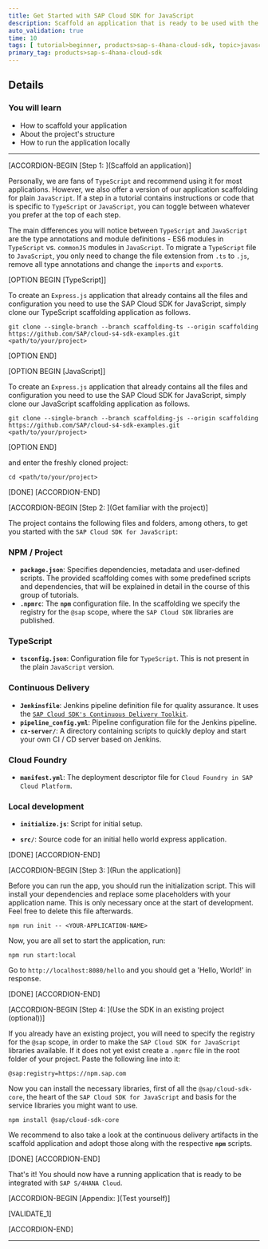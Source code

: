 ```yaml
---
title: Get Started with SAP Cloud SDK for JavaScript
description: Scaffold an application that is ready to be used with the SAP Cloud SDK for JavaScript.
auto_validation: true
time: 10
tags: [ tutorial>beginner, products>sap-s-4hana-cloud-sdk, topic>javascript ]
primary_tag: products>sap-s-4hana-cloud-sdk
---
```


## Details

### You will learn

 - How to scaffold your application
 - About the project's structure
 - How to run the application locally

---

[ACCORDION-BEGIN [Step 1: ](Scaffold an application)]

Personally, we are fans of `TypeScript` and recommend using it for most applications. However, we also offer a version of our application scaffolding for plain `JavaScript`. If a step in a tutorial contains instructions or code that is specific to `TypeScript` or `JavaScript`, you can toggle between whatever you prefer at the top of each step.

The main differences you will notice between `TypeScript` and `JavaScript` are the type annotations and module definitions - ES6 modules in `TypeScript` vs. `commonJS` modules in `JavaScript`. To migrate a `TypeScript` file to `JavaScript`, you only need to change the file extension from `.ts` to `.js`, remove all type annotations and change the `import`s and `export`s.

[OPTION BEGIN [TypeScript]]

To create an `Express.js` application that already contains all the files and configuration you need to use the SAP Cloud SDK for JavaScript, simply clone our TypeScript scaffolding application as follows.

```Shell
git clone --single-branch --branch scaffolding-ts --origin scaffolding https://github.com/SAP/cloud-s4-sdk-examples.git <path/to/your/project>
```

[OPTION END]

[OPTION BEGIN [JavaScript]]

To create an `Express.js` application that already contains all the files and configuration you need to use the SAP Cloud SDK for JavaScript, simply clone our JavaScript scaffolding application as follows.

```Shell
git clone --single-branch --branch scaffolding-js --origin scaffolding https://github.com/SAP/cloud-s4-sdk-examples.git <path/to/your/project>
```

[OPTION END]

and enter the freshly cloned project:

```Shell
cd <path/to/your/project>
```

[DONE]
[ACCORDION-END]

[ACCORDION-BEGIN [Step 2: ](Get familiar with the project)]

The project contains the following files and folders, among others, to get you started with the `SAP Cloud SDK for JavaScript`:

### NPM / Project

- **`package.json`**: Specifies dependencies, metadata and user-defined scripts. The provided scaffolding comes with some predefined scripts and dependencies, that will be explained in detail in the course of this group of tutorials.
- **`.npmrc`**: The **`npm`** configuration file. In the scaffolding we specify the registry for the `@sap` scope, where the `SAP Cloud SDK` libraries are published.

### TypeScript

- **`tsconfig.json`**: Configuration file for `TypeScript`. This is not present in the plain `JavaScript` version.

### Continuous Delivery

- **`Jenkinsfile`**: Jenkins pipeline definition file for quality assurance. It uses the [`SAP Cloud SDK's Continuous Delivery Toolkit`](https://github.com/SAP/cloud-s4-sdk-pipeline).
- **`pipeline_config.yml`**: Pipeline configuration file for the Jenkins pipeline.
- **`cx-server/`**: A directory containing scripts to quickly deploy and start your own CI / CD server based on Jenkins.

### Cloud Foundry

- **`manifest.yml`**: The deployment descriptor file for `Cloud Foundry in SAP Cloud Platform`.

### Local development

- **`initialize.js`**: Script for initial setup.

* **`src/`**: Source code for an initial hello world express application.

[DONE]
[ACCORDION-END]

[ACCORDION-BEGIN [Step 3: ](Run the application)]

Before you can run the app, you should run the initialization script. This will install your dependencies and replace some placeholders with your application name. This is only necessary once at the start of development. Feel free to delete this file afterwards.

```Shell
npm run init -- <YOUR-APPLICATION-NAME>
```

Now, you are all set to start the application, run:

```Shell
npm run start:local
```

Go to `http://localhost:8080/hello` and you should get a 'Hello, World!' in response.

[DONE]
[ACCORDION-END]

[ACCORDION-BEGIN [Step 4: ](Use the SDK in an existing project (optional))]

If you already have an existing project, you will need to specify the registry for the `@sap` scope, in order to make the `SAP Cloud SDK for JavaScript` libraries available. If it does not yet exist create a `.npmrc` file in the root folder of your project. Paste the following line into it:

```Shell
@sap:registry=https://npm.sap.com
```

Now you can install the necessary libraries, first of all the `@sap/cloud-sdk-core`, the heart of the `SAP Cloud SDK for JavaScript` and basis for the service libraries you might want to use.

```Shell
npm install @sap/cloud-sdk-core
```

We recommend to also take a look at the continuous delivery artifacts in the scaffold application and adopt those along with the respective **`npm`** scripts.

[DONE]
[ACCORDION-END]

That's it! You should now have a running application that is ready to be integrated with `SAP S/4HANA Cloud`.

[ACCORDION-BEGIN [Appendix: ](Test yourself)]

[VALIDATE_1]

[ACCORDION-END]

---

